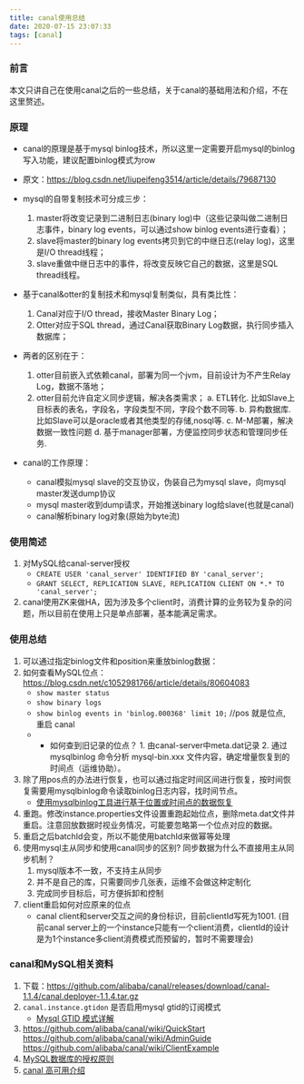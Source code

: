 ```yaml
---
title: canal使用总结
date: 2020-07-15 23:07:33
tags: [canal]
---
```


### 前言
本文只讲自己在使用canal之后的一些总结，关于canal的基础用法和介绍，不在这里赘述。

### 原理
+ canal的原理是基于mysql binlog技术，所以这里一定需要开启mysql的binlog写入功能，建议配置binlog模式为row
+ 原文：https://blog.csdn.net/liupeifeng3514/article/details/79687130 
+ mysql的自带复制技术可分成三步：
	1. master将改变记录到二进制日志(binary log)中（这些记录叫做二进制日志事件，binary log events，可以通过show binlog events进行查看）；
	2. slave将master的binary log events拷贝到它的中继日志(relay log)，这里是I/O thread线程；
	3. slave重做中继日志中的事件，将改变反映它自己的数据，这里是SQL thread线程。

+ 基于canal&otter的复制技术和mysql复制类似，具有类比性：
	1. Canal对应于I/O thread，接收Master Binary Log；
	2. Otter对应于SQL thread，通过Canal获取Binary Log数据，执行同步插入数据库；
+ 两者的区别在于：
	1. otter目前嵌入式依赖canal，部署为同一个jvm，目前设计为不产生Relay Log，数据不落地；
	2. otter目前允许自定义同步逻辑，解决各类需求； 
    a. ETL转化. 比如Slave上目标表的表名，字段名，字段类型不同，字段个数不同等. 
    b. 异构数据库. 比如Slave可以是oracle或者其他类型的存储,nosql等. 
    c. M-M部署，解决数据一致性问题 
    d. 基于manager部署，方便监控同步状态和管理同步任务.
+ canal的工作原理：
	- canal模拟mysql slave的交互协议，伪装自己为mysql slave，向mysql master发送dump协议
	- mysql master收到dump请求，开始推送binary log给slave(也就是canal)
	- canal解析binary log对象(原始为byte流)    
    

### 使用简述
1. 对MySQL给canal-server授权
	- `CREATE USER 'canal_server' IDENTIFIED BY 'canal_server';`
	- `GRANT SELECT, REPLICATION SLAVE, REPLICATION CLIENT ON *.* TO 'canal_server';`
2. canal使用ZK来做HA，因为涉及多个client时，消费计算的业务较为复杂的问题，所以目前在使用上只是单点部署，基本能满足需求。


### 使用总结
1. 可以通过指定binlog文件和position来重放binlog数据：
2. 如何查看MySQL位点：https://blog.csdn.net/c1052981766/article/details/80604083
    - `show master status`
    - `show binary logs`
    - `show binlog events in 'binlog.000368' limit 10;` //pos 就是位点, 重启 canal
    - + 如何查到旧记录的位点？
			1. 由canal-server中meta.dat记录
			2. 通过 mysqlbinlog 命令分析 mysql-bin.xxx 文件内容，确定增量恢复到的时间点（运维协助）。
3. 除了用pos点的办法进行恢复，也可以通过指定时间区间进行恢复，按时间恢复需要用mysqlbinlog命令读取binlog日志内容，找时间节点。
    - [使用mysqlbinlog工具进行基于位置或时间点的数据恢复](https://blog.csdn.net/zyz511919766/article/details/38089393)
4. 重跑。修改instance.properties文件设置重跑起始位点，删除meta.dat文件并重启。注意回放数据时视业务情况，可能要忽略第一个位点对应的数据。
5. 重启之后batchId会变，所以不能使用batchId来做幂等处理
6. 使用mysql主从同步和使用canal同步的区别? 同步数据为什么不直接用主从同步机制？
	1. mysql版本不一致，不支持主从同步
	2. 并不是自己的库，只需要同步几张表，运维不会做这种定制化
	3. 完成同步目标后，可方便拆卸和控制
7. client重启如何对应原来的位点
	- canal client和server交互之间的身份标识，目前clientId写死为1001. (目前canal server上的一个instance只能有一个client消费，clientId的设计是为1个instance多client消费模式而预留的，暂时不需要理会)

### canal和MySQL相关资料

1. 下载：https://github.com/alibaba/canal/releases/download/canal-1.1.4/canal.deployer-1.1.4.tar.gz
2. `canal.instance.gtidon`   是否启用mysql gtid的订阅模式 
   - [Mysql GTID 模式详解](https://blog.csdn.net/wmq880204/article/details/53160078)
3. https://github.com/alibaba/canal/wiki/QuickStart
https://github.com/alibaba/canal/wiki/AdminGuide
https://github.com/alibaba/canal/wiki/ClientExample
4. [MySQL数据库的授权原则](https://www.cnblogs.com/sunss/archive/2010/10/05/1844204.html)
5. [canal 高可用介绍](https://www.jianshu.com/p/0f580647905c)

